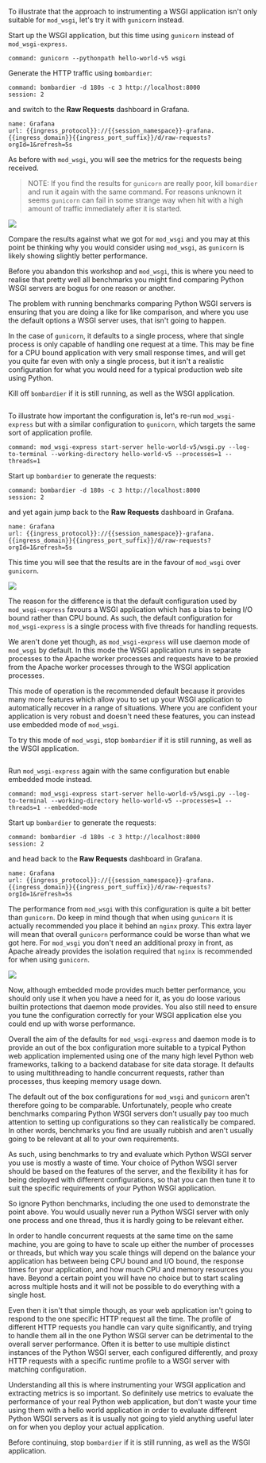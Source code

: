 To illustrate that the approach to instrumenting a WSGI application isn't only suitable for `mod_wsgi`, let's try it with `gunicorn` instead.

Start up the WSGI application, but this time using `gunicorn` instead of `mod_wsgi-express`.

```terminal:execute
command: gunicorn --pythonpath hello-world-v5 wsgi
```

Generate the HTTP traffic using `bombardier`:

```terminal:execute
command: bombardier -d 180s -c 3 http://localhost:8000
session: 2
```

and switch to the **Raw Requests** dashboard in Grafana.

```dashboard:reload-dashboard
name: Grafana
url: {{ingress_protocol}}://{{session_namespace}}-grafana.{{ingress_domain}}{{ingress_port_suffix}}/d/raw-requests?orgId=1&refresh=5s
```

As before with `mod_wsgi`, you will see the metrics for the requests being received.

> NOTE: If you find the results for `gunicorn` are really poor, kill `bomardier` and run it again with the same command. For reasons unknown it seems `gunicorn` can fail in some strange way when hit with a high amount of traffic immediately after it is started.

![](hello-world-v5-2-raw-requests.png)

Compare the results against what we got for `mod_wsgi` and you may at this point be thinking why you would consider using `mod_wsgi`, as `gunicorn` is likely showing slightly better performance.

Before you abandon this workshop and `mod_wsgi`, this is where you need to realise that pretty well all benchmarks you might find comparing Python WSGI servers are bogus for one reason or another.

The problem with running benchmarks comparing Python WSGI servers is ensuring that you are doing a like for like comparison, and where you use the default options a WSGI server uses, that isn't going to happen.

In the case of `gunicorn`, it defaults to a single process, where that single process is only capable of handling one request at a time. This may be fine for a CPU bound application with very small response times, and will get you quite far even with only a single process, but it isn't a realistic configuration for what you would need for a typical production web site using Python.

Kill off `bombardier` if it is still running, as well as the WSGI application.

```terminal:interrupt-all
```

To illustrate how important the configuration is, let's re-run `mod_wsgi-express` but with a similar configuration to `gunicorn`, which targets the same sort of application profile.

```terminal:execute
command: mod_wsgi-express start-server hello-world-v5/wsgi.py --log-to-terminal --working-directory hello-world-v5 --processes=1 --threads=1
```

Start up `bombardier` to generate the requests:

```terminal:execute
command: bombardier -d 180s -c 3 http://localhost:8000
session: 2
```

and yet again jump back to the **Raw Requests** dashboard in Grafana.

```dashboard:reload-dashboard
name: Grafana
url: {{ingress_protocol}}://{{session_namespace}}-grafana.{{ingress_domain}}{{ingress_port_suffix}}/d/raw-requests?orgId=1&refresh=5s
```

This time you will see that the results are in the favour of `mod_wsgi` over `gunicorn`.

![](hello-world-v5-3-raw-requests.png)

The reason for the difference is that the default configuration used by `mod_wsgi-express` favours a WSGI application which has a bias to being I/O bound rather than CPU bound. As such, the default configuration for `mod_wsgi-express` is a single process with five threads for handling requests.

We aren't done yet though, as `mod_wsgi-express` will use daemon mode of `mod_wsgi` by default. In this mode the WSGI application runs in separate processes to the Apache worker processes and requests have to be proxied from the Apache worker processes through to the WSGI application processes.

This mode of operation is the recommended default because it provides many more features which allow you to set up your WSGI application to automatically recover in a range of situations. Where you are confident your application is very robust and doesn't need these features, you can instead use embedded mode of `mod_wsgi`.

To try this mode of `mod_wsgi`, stop `bombardier` if it is still running, as well as the WSGI application.

```terminal:interrupt-all
```

Run `mod_wsgi-express` again with the same configuration but enable embedded mode instead.

```terminal:execute
command: mod_wsgi-express start-server hello-world-v5/wsgi.py --log-to-terminal --working-directory hello-world-v5 --processes=1 --threads=1 --embedded-mode
```

Start up `bombardier` to generate the requests:

```terminal:execute
command: bombardier -d 180s -c 3 http://localhost:8000
session: 2
```

and head back to the **Raw Requests** dashboard in Grafana.

```dashboard:reload-dashboard
name: Grafana
url: {{ingress_protocol}}://{{session_namespace}}-grafana.{{ingress_domain}}{{ingress_port_suffix}}/d/raw-requests?orgId=1&refresh=5s
```

The performance from `mod_wsgi` with this configuration is quite a bit better than `gunicorn`. Do keep in mind though that when using `gunicorn` it is actually recommended you place it behind an `nginx` proxy. This extra layer will mean that overall `gunicorn` performance could be worse than what we got here. For `mod_wsgi` you don't need an additional proxy in front, as Apache already provides the isolation required that `nginx` is recommended for when using `gunicorn`.

![](hello-world-v5-4-raw-requests.png)

Now, although embedded mode provides much better performance, you should only use it when you have a need for it, as you do loose various builtin protections that daemon mode provides. You also still need to ensure you tune the configuration correctly for your WSGI application else you could end up with worse performance.

Overall the aim of the defaults for `mod_wsgi-express` and daemon mode is to provide an out of the box configuration more suitable to a typical Python web application implemented using one of the many high level Python web frameworks, talking to a backend database for site data storage. It defaults to using multithreading to handle concurrent requests, rather than processes, thus keeping memory usage down.

The default out of the box configurations for `mod_wsgi` and `gunicorn` aren't therefore going to be comparable. Unfortunately, people who create benchmarks comparing Python WSGI servers don't usually pay too much attention to setting up configurations so they can realistically be compared. In other words, benchmarks you find are usually rubbish and aren't usually going to be relevant at all to your own requirements.

As such, using benchmarks to try and evaluate which Python WSGI server you use is mostly a waste of time. Your choice of Python WSGI server should be based on the features of the server, and the flexibility it has for being deployed with different configurations, so that you can then tune it to suit the specific requirements of your Python WSGI application.

So ignore Python benchmarks, including the one used to demonstrate the point above. You would usually never run a Python WSGI server with only one process and one thread, thus it is hardly going to be relevant either.

In order to handle concurrent requests at the same time on the same machine, you are going to have to scale up either the number of processes or threads, but which way you scale things will depend on the balance your application has between being CPU bound and I/O bound, the response times for your application, and how much CPU and memory resources you have. Beyond a certain point you will have no choice but to start scaling across multiple hosts and it will not be possible to do everything with a single host.

Even then it isn't that simple though, as your web application isn't going to respond to the one specific HTTP request all the time. The profile of different HTTP requests you handle can vary quite significantly, and trying to handle them all in the one Python WSGI server can be detrimental to the overall server performance. Often it is better to use multiple distinct instances of the Python WSGI server, each configured differently, and proxy HTTP requests with a specific runtime profile to a WSGI server with matching configuration.

Understanding all this is where instrumenting your WSGI application and extracting metrics is so important. So definitely use metrics to evaluate the performance of your real Python web application, but don't waste your time using them with a hello world application in order to evaluate different Python WSGI servers as it is usually not going to yield anything useful later on for when you deploy your actual application.

Before continuing, stop `bombardier` if it is still running, as well as the WSGI application.

```terminal:interrupt-all
```
